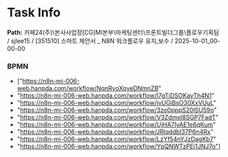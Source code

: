 # Task Info

**Path:** 카페24(주)\본사사업장\[CG]MI본부\마케팅센터\프론트빌더그룹\플로우기획팀 / sjlee15 / [351510] 스마트 제안서 _ N8N 워크플로우 유지,보수 / 2025-10-01_00-00-00

### BPMN
- ["https://n8n-mi-006-web.hanpda.com/workflow/NqnRyoXqyeDNmnZB"
- "https://n8n-mi-006-web.hanpda.com/workflow/I7gTiDSOKayTh4N1"
- "https://n8n-mi-006-web.hanpda.com/workflow/jvUGiBsO30XxVUuL"
- "https://n8n-mi-006-web.hanpda.com/workflow/3zo0pppS20lSU59o"
- "https://n8n-mi-006-web.hanpda.com/workflow/V3ZdmxI8SGP7FadT"
- "https://n8n-mi-006-web.hanpda.com/workflow/UjHA7IyAE1e6qKum"
- "https://n8n-mi-006-web.hanpda.com/workflow/JRlqddbI37P6n4Rx"
- "https://n8n-mi-006-web.hanpda.com/workflow/LzYf54nYJzDagKb7"
- "https://n8n-mi-006-web.hanpda.com/workflow/YpQNWTzPEj1JNJ7o"]

